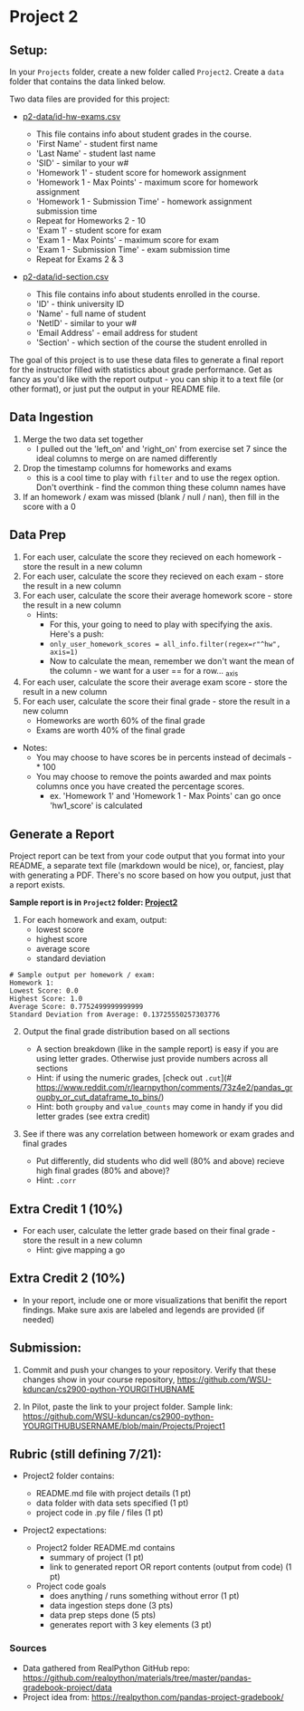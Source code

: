 # Project 2

## Setup:

In your `Projects` folder, create a new folder called `Project2`.  Create a `data` folder that contains the data linked below.

Two data files are provided for this project:
- [p2-data/id-hw-exams.csv](p2-data/id-hw-exams.csv)
    - This file contains info about student grades in the course.
    - 'First Name' - student first name
    - 'Last Name' - student last name
    - 'SID' - similar to your w#
    - 'Homework 1' - student score for homework assignment
    - 'Homework 1 - Max Points' - maximum score for homework assignment
    - 'Homework 1 - Submission Time' - homework assignment submission time
    - Repeat for Homeworks 2 - 10
    - 'Exam 1' - student score for exam
    - 'Exam 1 - Max Points' - maximum score for exam
    - 'Exam 1 - Submission Time' - exam submission time
    - Repeat for Exams 2 & 3

- [p2-data/id-section.csv](p2-data/id-section.csv)
    - This file contains info about students enrolled in the course.
    - 'ID' - think university ID
    - 'Name' - full name of student
    - 'NetID' - similar to your w#
    - 'Email Address' - email address for student
    - 'Section' - which section of the course the student enrolled in


The goal of this project is to use these data files to generate a final report for the instructor filled with statistics about grade performance.  Get as fancy as you'd like with the report output - you can ship it to a text file (or other format), or just put the output in your README file.

## Data Ingestion

1. Merge the two data set together
    - I pulled out the 'left_on' and 'right_on' from exercise set 7 since the ideal columns to merge on are named differently
2. Drop the timestamp columns for homeworks and exams
    - this is a cool time to play with `filter` and to use the regex option.  Don't overthink - find the common thing these column names have
3. If an homework / exam was missed (blank / null / nan), then fill in the score with a 0

## Data Prep

1. For each user, calculate the score they recieved on each homework - store the result in a new column
2. For each user, calculate the score they recieved on each exam - store the result in a new column
3. For each user, calculate the score their average homework score - store the result in a new column
    - Hints:
        - For this, your going to need to play with specifying the axis.  Here's a push:
        - `only_user_homework_scores = all_info.filter(regex=r"^hw", axis=1)`
        - Now to calculate the mean, remember we don't want the mean of the column - we want for a user == for a row... <sub>axis</sub>
4. For each user, calculate the score their average exam score - store the result in a new column
5. For each user, calculate the score their final grade - store the result in a new column
    - Homeworks are worth 60% of the final grade
    - Exams are worth 40% of the final grade

- Notes: 
    - You may choose to have scores be in percents instead of decimals - * 100
    - You may choose to remove the points awarded and max points columns once you have created the percentage scores.
        - ex. 'Homework 1' and 'Homework 1 - Max Points' can go once 'hw1_score' is calculated

## Generate a Report

Project report can be text from your code output that you format into your README, a separate text file (markdown would be nice), or, fanciest, play with generating a PDF. There's no score based on how you output, just that a report exists.

**Sample report is in `Project2` folder: [Project2](Project2/README.md)**

1. For each homework and exam, output:
    - lowest score
    - highest score
    - average score
    - standard deviation
```
# Sample output per homework / exam:
Homework 1:
Lowest Score: 0.0
Highest Score: 1.0
Average Score: 0.7752499999999999
Standard Deviation from Average: 0.13725550257303776
```

2. Output the final grade distribution based on all sections
    - A section breakdown (like in the sample report) is easy if you are using letter grades.  Otherwise just provide numbers across all sections
    - Hint: if using the numeric grades, [check out `.cut`](# https://www.reddit.com/r/learnpython/comments/73z4e2/pandas_groupby_or_cut_dataframe_to_bins/)
    - Hint: both `groupby` and `value_counts` may come in handy if you did letter grades (see extra credit)

3. See if there was any correlation between homework or exam grades and final grades
    - Put differently, did students who did well (80% and above) recieve high final grades (80% and above)?
    - Hint: `.corr`

## Extra Credit 1 (10%)

- For each user, calculate the letter grade based on their final grade - store the result in a new column
    - Hint: give mapping a go

## Extra Credit 2 (10%)

- In your report, include one or more visualizations that benifit the report findings.  Make sure axis are labeled and legends are provided (if needed)

## Submission:

1. Commit and push your changes to your repository.  Verify that these changes show in your course repository, https://github.com/WSU-kduncan/cs2900-python-YOURGITHUBNAME

2. In Pilot, paste the link to your project folder.  Sample link: https://github.com/WSU-kduncan/cs2900-python-YOURGITHUBUSERNAME/blob/main/Projects/Project1

## Rubric (still defining 7/21):

- Project2 folder contains:
    - README.md file with project details (1 pt)
    - data folder with data sets specified (1 pt)
    - project code in .py file / files (1 pt)

- Project2 expectations:
    - Project2 folder README.md contains 
        - summary of project (1 pt)
        - link to generated report OR report contents (output from code) (1 pt)
    - Project code goals
        - does anything / runs something without error (1 pt)
        - data ingestion steps done (3 pts)
        - data prep steps done (5 pts)
        - generates report with 3 key elements (3 pt)

### Sources

- Data gathered from RealPython GitHub repo: https://github.com/realpython/materials/tree/master/pandas-gradebook-project/data 
- Project idea from: https://realpython.com/pandas-project-gradebook/ 